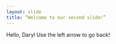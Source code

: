 ```yaml
---
layout: slide
title: “Welcome to our second slide!”
---
```

Hello, Daryl
Use the left arrow to go back!
